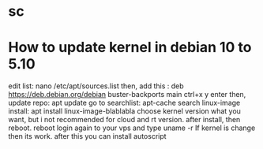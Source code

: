 # sc
# How to update kernel in debian 10 to 5.10
edit list:
nano /etc/apt/sources.list
then, add this :
deb https://deb.debian.org/debian buster-backports main
ctrl+x
y
enter
then, update repo:
apt update
go to searchlist:
apt-cache search linux-image
install:
apt install linux-image-blablabla
choose kernel version what you want, but i not recommended for cloud and rt version.
after install, then reboot.
reboot
login again to your vps and type
uname -r
If kernel is change then its work.
after this you can install autoscript
